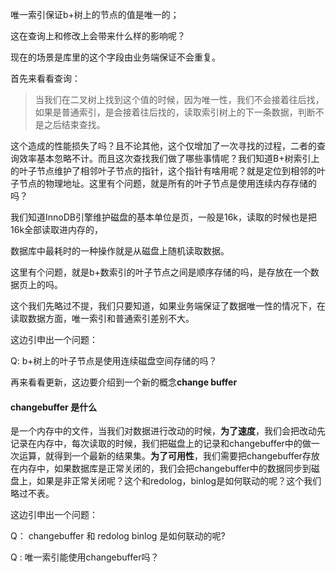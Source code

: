 

唯一索引保证b+树上的节点的值是唯一的；

这在查询上和修改上会带来什么样的影响呢？

现在的场景是库里的这个字段由业务端保证不会重复。

首先来看看查询：

> 当我们在二叉树上找到这个值的时候，因为唯一性，我们不会接着往后找，如果是普通索引，是会接着往后找的，读取索引树上的下一条数据，判断不是之后结束查找。

这个造成的性能损失了吗？且不论其他，这个仅增加了一次寻找的过程，二者的查询效率基本忽略不计。而且这次查找我们做了哪些事情呢？我们知道B+树索引上的叶子节点维护了相邻叶子节点的指针，这个指针有啥用呢？就是定位到相邻的叶子节点的物理地址。这里有个问题，就是所有的叶子节点是使用连续内存存储的吗？

我们知道InnoDB引擎维护磁盘的基本单位是页，一般是16k，读取的时候也是把16k全部读取进内存的，

数据库中最耗时的一种操作就是从磁盘上随机读取数据。

这里有个问题，就是b+数索引的叶子节点之间是顺序存储的吗，是存放在一个数据页上的吗。

这个我们先略过不提，我们只要知道，如果业务端保证了数据唯一性的情况下，在读取数据方面，唯一索引和普通索引差别不大。

这边引申出一个问题：

Q: b+树上的叶子节点是使用连续磁盘空间存储的吗？







再来看看更新，这边要介绍到一个新的概念**change buffer**

#### changebuffer 是什么

是一个内存中的文件，当我们对数据进行改动的时候，**为了速度**，我们会把改动先记录在内存中，每次读取的时候，我们把磁盘上的记录和changebuffer中的做一次运算，就得到一个最新的结果集。**为了可用性**，我们需要把changebuffer存放在内存中，如果数据库是正常关闭的，我们会把changebuffer中的数据同步到磁盘上，如果是非正常关闭呢？这个和redolog，binlog是如何联动的呢？这个我们略过不表。

这边引申出一个问题：

Q： changebuffer 和 redolog binlog 是如何联动的呢?



Q : 唯一索引能使用changebuffer吗？